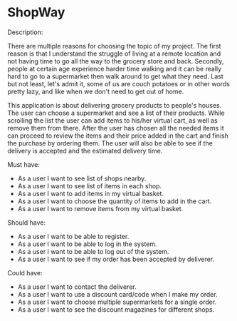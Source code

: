 # ShopWay

Description:

There are multiple reasons for choosing the topic of my project. The first reason is that I understand the struggle of living at a remote
location and not having time to go all the way to the grocery store and back. Secondly, people at certain age experience harder time walking
and it can be really hard to go to a supermarket then walk around to get what they need. Last but not least, let's admit it, some of us are
couch potatoes or in other words pretty lazy, and like when we don't need to get out of home.

This application is about delivering grocery products to people's houses. The user can choose a supermarket and see a list of their products.
While scrolling the list the user can add items to his/her virtual cart, as well as remove them from there. After the user has chosen all the
needed items it can proceed to review the items and their price added in the cart and finish the purchase by ordering them. The user will also
be able to see if the delivery is accepted and the estimated delivery time.

Must have:
* As a user I want to see list of shops nearby.
* As a user I want to see list of items in each shop.
* As a user I want to add items in my virtual basket.
* As a user I want to choose the quantity of items to add in the cart.
* As a user I want to remove items from my virtual basket.

Should have:
* As a user I want to be able to register.
* As a user I want to be able to log in the system.
* As a user I want to be able to log out of the system.
* As a user I want to see if my order has been accepted by deliverer.

Could have:
* As a user I want to contact the deliverer.
* As a user I want to use a discount card/code when I make my order.
* As a user I want to choose multiple supermarkets for a single order.
* As a user I want to see the discount magazines for different shops.
